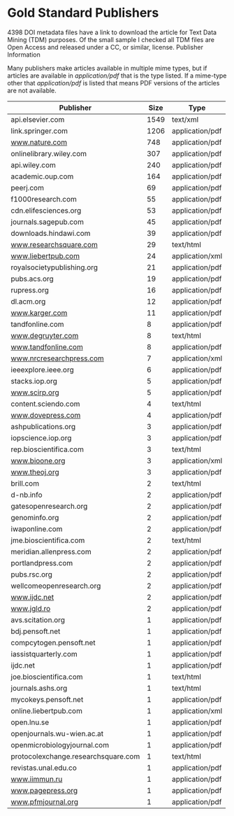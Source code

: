 # Gold Standard Publishers

4398 DOI metadata files have a link to download the article for Text Data Mining (TDM) purposes. Of the small sample I checked all TDM files are Open Access and released under a CC, or similar, license.  Publisher Information

Many publishers make articles available in multiple mime types, but if articles are available in *application/pdf* that is the type listed. If a mime-type other that *application/pdf* is listed that means PDF versions of the articles are not available.

| Publisher                           | Size | Type            |
|-------------------------------------|------|-----------------|
| api.elsevier.com                    | 1549 | text/xml        |
| link.springer.com                   | 1206 | application/pdf |
| www.nature.com                      | 748  | application/pdf |
| onlinelibrary.wiley.com             | 307  | application/pdf |
| api.wiley.com                       | 240  | application/pdf |
| academic.oup.com                    | 164  | application/pdf |
| peerj.com                           | 69   | application/pdf |
| f1000research.com                   | 55   | application/pdf |
| cdn.elifesciences.org               | 53   | application/pdf |
| journals.sagepub.com                | 45   | application/pdf |
| downloads.hindawi.com               | 39   | application/pdf |
| www.researchsquare.com              | 29   | text/html       |
| www.liebertpub.com                  | 24   | application/xml |
| royalsocietypublishing.org          | 21   | application/pdf |
| pubs.acs.org                        | 19   | application/pdf |
| rupress.org                         | 16   | application/pdf |
| dl.acm.org                          | 12   | application/pdf |
| www.karger.com                      | 11   | application/pdf |
| tandfonline.com                     | 8    | application/pdf |
| www.degruyter.com                   | 8    | text/html       |
| www.tandfonline.com                 | 8    | application/pdf |
| www.nrcresearchpress.com            | 7    | application/xml |
| ieeexplore.ieee.org                 | 6    | application/pdf |
| stacks.iop.org                      | 5    | application/pdf |
| www.scirp.org                       | 5    | application/pdf |
| content.sciendo.com                 | 4    | text/html       |
| www.dovepress.com                   | 4    | application/pdf |
| ashpublications.org                 | 3    | application/pdf |
| iopscience.iop.org                  | 3    | application/pdf |
| rep.bioscientifica.com              | 3    | text/html       |
| www.bioone.org                      | 3    | application/xml |
| www.theoj.org                       | 3    | application/pdf |
| brill.com                           | 2    | text/html       |
| d-nb.info                           | 2    | application/pdf |
| gatesopenresearch.org               | 2    | application/pdf |
| genominfo.org                       | 2    | application/pdf |
| iwaponline.com                      | 2    | application/pdf |
| jme.bioscientifica.com              | 2    | text/html       |
| meridian.allenpress.com             | 2    | application/pdf |
| portlandpress.com                   | 2    | application/pdf |
| pubs.rsc.org                        | 2    | application/pdf |
| wellcomeopenresearch.org            | 2    | application/pdf |
| www.ijdc.net                        | 2    | application/pdf |
| www.jgld.ro                         | 2    | application/pdf |
| avs.scitation.org                   | 1    | application/pdf |
| bdj.pensoft.net                     | 1    | application/pdf |
| compcytogen.pensoft.net             | 1    | application/pdf |
| iassistquarterly.com                | 1    | application/pdf |
| ijdc.net                            | 1    | application/pdf |
| joe.bioscientifica.com              | 1    | text/html       |
| journals.ashs.org                   | 1    | text/html       |
| mycokeys.pensoft.net                | 1    | application/pdf |
| online.liebertpub.com               | 1    | application/xml |
| open.lnu.se                         | 1    | application/pdf |
| openjournals.wu-wien.ac.at          | 1    | application/pdf |
| openmicrobiologyjournal.com         | 1    | application/pdf |
| protocolexchange.researchsquare.com | 1    | text/html       |
| revistas.unal.edu.co                | 1    | application/pdf |
| www.iimmun.ru                       | 1    | application/pdf |
| www.pagepress.org                   | 1    | application/pdf |
| www.pfmjournal.org                  | 1    | application/pdf |

